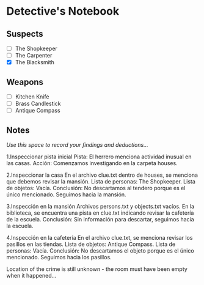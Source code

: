 # Detective's Notebook

## Suspects
- [ ] The Shopkeeper
- [ ] The Carpenter
- [x] The Blacksmith

## Weapons
- [ ] Kitchen Knife
- [ ] Brass Candlestick
- [ ] Antique Compass

## Notes
*Use this space to record your findings and deductions...*

1.Inspeccionar pista inicial
Pista: El herrero menciona actividad inusual en las casas.
Acción: Comenzamos investigando en la carpeta houses.

2.Inspeccionar la casa
En el archivo clue.txt dentro de houses, se menciona que debemos revisar la mansión.
Lista de personas: The Shopkeeper.
Lista de objetos: Vacía.
Conclusión: No descartamos al tendero porque es el único mencionado. Seguimos hacia la mansión.

3.Inspección en la mansión
Archivos persons.txt y objects.txt vacíos.
En la biblioteca, se encuentra una pista en clue.txt indicando revisar la cafetería de la escuela.
Conclusión: Sin información para descartar, seguimos hacia la escuela.

4.Inspección en la cafetería
En el archivo clue.txt, se menciona revisar los pasillos en las tiendas.
Lista de objetos: Antique Compass.
Lista de personas: Vacía.
Conclusión: No descartamos el objeto porque es el único mencionado. Seguimos hacia los pasillos.

Location of the crime is still unknown - the room must have been empty when it happened...
